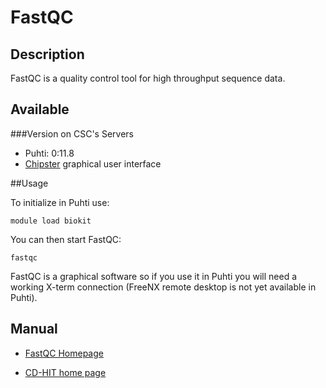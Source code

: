 
# FastQC

## Description

FastQC is a  quality control tool for high throughput sequence data.


## Available

###Version on CSC's Servers

-   Puhti: 0:11.8 
-   [Chipster](https://chipster.csc.fi) graphical user interface

##Usage


To initialize in Puhti use:
```text
module load biokit
```
You can then start FastQC:
```text
fastqc
```

FastQC is a graphical software so if you use it in Puhti you will need a working X-term connection (FreeNX remote desktop is not yet available in Puhti). 


## Manual

*   [FastQC Homepage](https://www.bioinformatics.babraham.ac.uk/projects/fastqc/)

* [CD-HIT home page](http://weizhongli-lab.org/cd-hit/)
